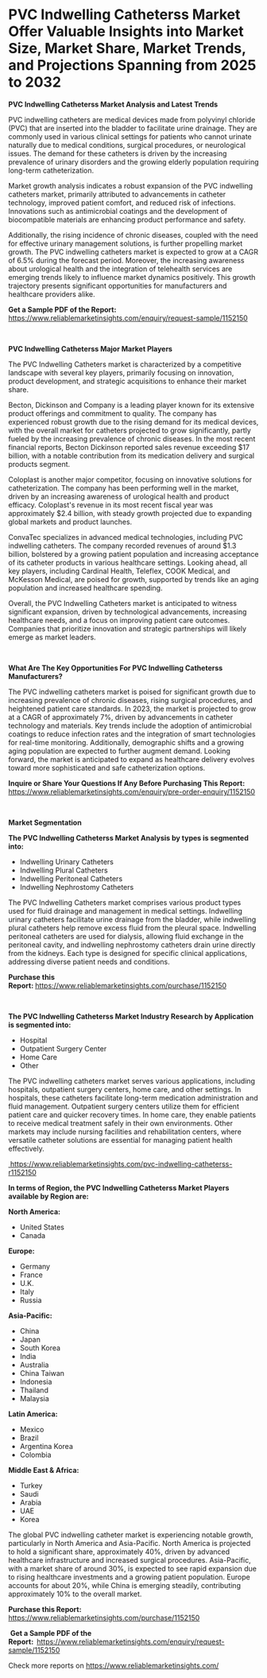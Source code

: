 <p><h1>PVC Indwelling Catheterss Market Offer Valuable Insights into Market Size, Market Share, Market Trends, and Projections Spanning from 2025 to 2032</h1></p><p><strong>PVC Indwelling Catheterss Market Analysis and Latest Trends</strong></p>
<p><p>PVC indwelling catheters are medical devices made from polyvinyl chloride (PVC) that are inserted into the bladder to facilitate urine drainage. They are commonly used in various clinical settings for patients who cannot urinate naturally due to medical conditions, surgical procedures, or neurological issues. The demand for these catheters is driven by the increasing prevalence of urinary disorders and the growing elderly population requiring long-term catheterization.</p><p>Market growth analysis indicates a robust expansion of the PVC indwelling catheters market, primarily attributed to advancements in catheter technology, improved patient comfort, and reduced risk of infections. Innovations such as antimicrobial coatings and the development of biocompatible materials are enhancing product performance and safety.</p><p>Additionally, the rising incidence of chronic diseases, coupled with the need for effective urinary management solutions, is further propelling market growth. The PVC indwelling catheters market is expected to grow at a CAGR of 6.5% during the forecast period. Moreover, the increasing awareness about urological health and the integration of telehealth services are emerging trends likely to influence market dynamics positively. This growth trajectory presents significant opportunities for manufacturers and healthcare providers alike.</p></p>
<p><strong>Get a Sample PDF of the Report:&nbsp;</strong> <a href="https://www.reliablemarketinsights.com/enquiry/request-sample/1152150?utm_campaign=2280&utm_medium=2&utm_source=Github&utm_content=ia&utm_term=05032025&utm_id=pvc-indwelling-catheterss">https://www.reliablemarketinsights.com/enquiry/request-sample/1152150</a></p>
<p>&nbsp;</p>
<p><strong>PVC Indwelling Catheterss Major Market Players</strong></p>
<p><p>The PVC Indwelling Catheters market is characterized by a competitive landscape with several key players, primarily focusing on innovation, product development, and strategic acquisitions to enhance their market share. </p><p>Becton, Dickinson and Company is a leading player known for its extensive product offerings and commitment to quality. The company has experienced robust growth due to the rising demand for its medical devices, with the overall market for catheters projected to grow significantly, partly fueled by the increasing prevalence of chronic diseases. In the most recent financial reports, Becton Dickinson reported sales revenue exceeding $17 billion, with a notable contribution from its medication delivery and surgical products segment.</p><p>Coloplast is another major competitor, focusing on innovative solutions for catheterization. The company has been performing well in the market, driven by an increasing awareness of urological health and product efficacy. Coloplast's revenue in its most recent fiscal year was approximately $2.4 billion, with steady growth projected due to expanding global markets and product launches.</p><p>ConvaTec specializes in advanced medical technologies, including PVC indwelling catheters. The company recorded revenues of around $1.3 billion, bolstered by a growing patient population and increasing acceptance of its catheter products in various healthcare settings. Looking ahead, all key players, including Cardinal Health, Teleflex, COOK Medical, and McKesson Medical, are poised for growth, supported by trends like an aging population and increased healthcare spending.</p><p>Overall, the PVC Indwelling Catheters market is anticipated to witness significant expansion, driven by technological advancements, increasing healthcare needs, and a focus on improving patient care outcomes. Companies that prioritize innovation and strategic partnerships will likely emerge as market leaders.</p></p>
<p>&nbsp;</p>
<p><strong>What Are The Key Opportunities For PVC Indwelling Catheterss Manufacturers?</strong></p>
<p><p>The PVC indwelling catheters market is poised for significant growth due to increasing prevalence of chronic diseases, rising surgical procedures, and heightened patient care standards. In 2023, the market is projected to grow at a CAGR of approximately 7%, driven by advancements in catheter technology and materials. Key trends include the adoption of antimicrobial coatings to reduce infection rates and the integration of smart technologies for real-time monitoring. Additionally, demographic shifts and a growing aging population are expected to further augment demand. Looking forward, the market is anticipated to expand as healthcare delivery evolves toward more sophisticated and safe catheterization options.</p></p>
<p><strong>Inquire or Share Your Questions If Any Before Purchasing This Report:</strong> <a href="https://www.reliablemarketinsights.com/enquiry/pre-order-enquiry/1152150?utm_campaign=2280&utm_medium=2&utm_source=Github&utm_content=ia&utm_term=05032025&utm_id=pvc-indwelling-catheterss">https://www.reliablemarketinsights.com/enquiry/pre-order-enquiry/1152150</a></p>
<p>&nbsp;</p>
<p><strong>Market Segmentation</strong></p>
<p><strong>The PVC Indwelling Catheterss Market Analysis by types is segmented into:</strong></p>
<p><ul><li>Indwelling Urinary Catheters</li><li>Indwelling Plural Catheters</li><li>Indwelling Peritoneal Catheters</li><li>Indwelling Nephrostomy Catheters</li></ul></p>
<p><p>The PVC Indwelling Catheters market comprises various product types used for fluid drainage and management in medical settings. Indwelling urinary catheters facilitate urine drainage from the bladder, while indwelling plural catheters help remove excess fluid from the pleural space. Indwelling peritoneal catheters are used for dialysis, allowing fluid exchange in the peritoneal cavity, and indwelling nephrostomy catheters drain urine directly from the kidneys. Each type is designed for specific clinical applications, addressing diverse patient needs and conditions.</p></p>
<p><strong>Purchase this Report:&nbsp;</strong><a href="https://www.reliablemarketinsights.com/purchase/1152150?utm_campaign=2280&utm_medium=2&utm_source=Github&utm_content=ia&utm_term=05032025&utm_id=pvc-indwelling-catheterss">https://www.reliablemarketinsights.com/purchase/1152150</a></p>
<p>&nbsp;</p>
<p><strong>The PVC Indwelling Catheterss Market Industry Research by Application is segmented into:</strong></p>
<p><ul><li>Hospital</li><li>Outpatient Surgery Center</li><li>Home Care</li><li>Other</li></ul></p>
<p><p>The PVC indwelling catheters market serves various applications, including hospitals, outpatient surgery centers, home care, and other settings. In hospitals, these catheters facilitate long-term medication administration and fluid management. Outpatient surgery centers utilize them for efficient patient care and quicker recovery times. In home care, they enable patients to receive medical treatment safely in their own environments. Other markets may include nursing facilities and rehabilitation centers, where versatile catheter solutions are essential for managing patient health effectively.</p></p>
<p><a href="https://www.reliablemarketinsights.com/pvc-indwelling-catheterss-r1152150?utm_campaign=2280&utm_medium=2&utm_source=Github&utm_content=ia&utm_term=05032025&utm_id=pvc-indwelling-catheterss">&nbsp;https://www.reliablemarketinsights.com/pvc-indwelling-catheterss-r1152150</a></p>
<p><strong>In terms of Region, the PVC Indwelling Catheterss Market Players available by Region are:</strong></p>
<p>
    <p> <strong> North America: </strong>
        <ul>
            <li>United States</li>
            <li>Canada</li>
        </ul>
        </p> 
    <p> <strong> Europe: </strong>
        <ul>
            <li>Germany</li>
            <li>France</li>
            <li>U.K.</li>
            <li>Italy</li>
            <li>Russia</li>
        </ul>
        </p> 
    <p> <strong> Asia-Pacific: </strong>
        <ul>
            <li>China</li>
            <li>Japan</li>
            <li>South Korea</li>
            <li>India</li>
            <li>Australia</li>
            <li>China Taiwan</li>
            <li>Indonesia</li>
            <li>Thailand</li>
            <li>Malaysia</li>
        </ul>
        </p> 
    <p> <strong> Latin America: </strong>
        <ul>
            <li>Mexico</li>
            <li>Brazil</li>
            <li>Argentina Korea</li>
            <li>Colombia</li>
        </ul>
        </p> 
    <p> <strong> Middle East & Africa: </strong>
        <ul>
            <li>Turkey</li>
            <li>Saudi</li>
            <li>Arabia</li>
            <li>UAE</li>
            <li>Korea</li>
        </ul>
    </p>
    </p>
<p><p>The global PVC indwelling catheter market is experiencing notable growth, particularly in North America and Asia-Pacific. North America is projected to hold a significant share, approximately 40%, driven by advanced healthcare infrastructure and increased surgical procedures. Asia-Pacific, with a market share of around 30%, is expected to see rapid expansion due to rising healthcare investments and a growing patient population. Europe accounts for about 20%, while China is emerging steadily, contributing approximately 10% to the overall market.</p></p>
<p><strong>Purchase this Report: </strong><a href="https://www.reliablemarketinsights.com/purchase/1152150?utm_campaign=2280&utm_medium=2&utm_source=Github&utm_content=ia&utm_term=05032025&utm_id=pvc-indwelling-catheterss">https://www.reliablemarketinsights.com/purchase/1152150</a></p>
<p>&nbsp;<strong>Get a Sample PDF of the Report:&nbsp;&nbsp;</strong><a href="https://www.reliablemarketinsights.com/enquiry/request-sample/1152150?utm_campaign=2280&utm_medium=2&utm_source=Github&utm_content=ia&utm_term=05032025&utm_id=pvc-indwelling-catheterss">https://www.reliablemarketinsights.com/enquiry/request-sample/1152150</a></p>
<p><strong></strong></p>
<p>Check more reports on <a href="https://www.reliablemarketinsights.com/?utm_campaign=2280&utm_medium=2&utm_source=Github&utm_content=ia&utm_term=05032025&utm_id=pvc-indwelling-catheterss">https://www.reliablemarketinsights.com/</a></p>